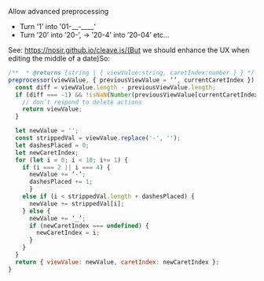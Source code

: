 Allow advanced preprocessing

- Turn '1' into '01-__-____'
- Turn ’20’ into ’20-’, -> ’20-4’ into ’20-04’ etc…

See: https://nosir.github.io/cleave.js/(But we should enhance the UX when editing the middle of a date)So:

```js
/**  * @returns {string | { viewValue:string, caretIndex:number } } */
preprocessor(viewValue, { previousViewValue = ‘’, currentCaretIndex }) {
  const diff = viewValue.length - previousViewValue.length;
  if (diff === -1) && !isNaN(Number(previousViewValue[currentCaretIndex]))) {
    // don’t respond to delete actions
    return viewValue;
  }

  let newValue = '';
  const strippedVal = viewValue.replace('-', '');
  let dashesPlaced = 0;
  let newCaretIndex;
  for (let i = 0; i < 10; i+= 1) {
    if (i === 2 || i === 4) {
      newValue += ‘-’;
      dashesPlaced += 1;
      }
    else if (i < strippedVal.length + dashesPlaced) {
      newValue += strippedVal[i];
    } else {
      newValue += ‘_’;
      if (newCaretIndex === undefined) {
        newCaretIndex = i;
      }
    }
  }
  return { viewValue: newValue, caretIndex: newCaretIndex };
}
```
